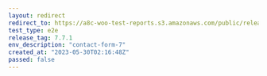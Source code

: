 ```yaml
---
layout: redirect
redirect_to: https://a8c-woo-test-reports.s3.amazonaws.com/public/release/7.7.1/contact-form-7/e2e/index.html
test_type: e2e
release_tag: 7.7.1
env_description: "contact-form-7"
created_at: "2023-05-30T02:16:48Z"
passed: false
---
```


